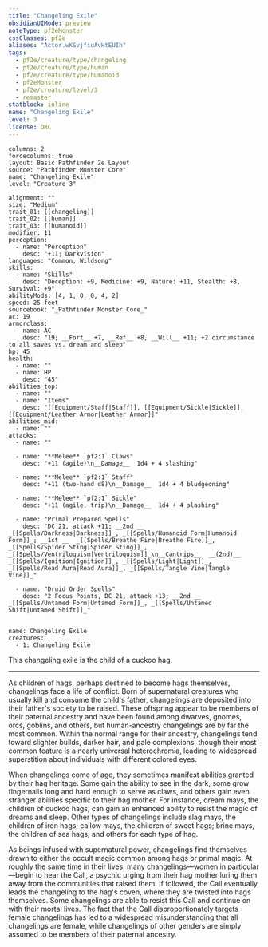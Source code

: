 ```yaml
---
title: "Changeling Exile"
obsidianUIMode: preview
noteType: pf2eMonster
cssClasses: pf2e
aliases: "Actor.wKSvjfiuAvHtEUIh" 
tags:
  - pf2e/creature/type/changeling
  - pf2e/creature/type/human
  - pf2e/creature/type/humanoid
  - pf2eMonster
  - pf2e/creature/level/3
  - remaster
statblock: inline
name: "Changeling Exile"
level: 3
license: ORC
---
```


```statblock
columns: 2
forcecolumns: true
layout: Basic Pathfinder 2e Layout
source: "Pathfinder Monster Core"
name: "Changeling Exile"
level: "Creature 3"

alignment: ""
size: "Medium"
trait_01: [[changeling]]
trait_02: [[human]]
trait_03: [[humanoid]]
modifier: 11
perception:
  - name: "Perception"
    desc: "+11; Darkvision"
languages: "Common, Wildsong"
skills:
  - name: "Skills"
    desc: "Deception: +9, Medicine: +9, Nature: +11, Stealth: +8, Survival: +9"
abilityMods: [4, 1, 0, 0, 4, 2]
speed: 25 feet
sourcebook: "_Pathfinder Monster Core_"
ac: 19
armorclass:
  - name: AC
    desc: "19; __Fort__ +7, __Ref__ +8, __Will__ +11; +2 circumstance to all saves vs. dream and sleep"
hp: 45
health:
  - name: ""
  - name: HP
    desc: "45"
abilities_top:
  - name: ""
  - name: "Items"
    desc: "[[Equipment/Staff|Staff]], [[Equipment/Sickle|Sickle]], [[Equipment/Leather Armor|Leather Armor]]"
abilities_mid:
  - name: ""
attacks:
  - name: ""

  - name: "**Melee** `pf2:1` Claws"
    desc: "+11 (agile)\n__Damage__  1d4 + 4 slashing"

  - name: "**Melee** `pf2:1` Staff"
    desc: "+11 (two-hand d8)\n__Damage__  1d4 + 4 bludgeoning"

  - name: "**Melee** `pf2:1` Sickle"
    desc: "+11 (agile, trip)\n__Damage__  1d4 + 4 slashing"

  - name: "Primal Prepared Spells"
    desc: "DC 21, attack +11; __2nd __  _[[Spells/Darkness|Darkness]]_, _[[Spells/Humanoid Form|Humanoid Form]]_; __1st __  _[[Spells/Breathe Fire|Breathe Fire]]_, _[[Spells/Spider Sting|Spider Sting]]_, _[[Spells/Ventriloquism|Ventriloquism]]_\n__Cantrips__  __(2nd)__ _[[Spells/Ignition|Ignition]]_, _[[Spells/Light|Light]]_, _[[Spells/Read Aura|Read Aura]]_, _[[Spells/Tangle Vine|Tangle Vine]]_"

  - name: "Druid Order Spells"
    desc: "2 Focus Points, DC 21, attack +13; __2nd __  _[[Spells/Untamed Form|Untamed Form]]_, _[[Spells/Untamed Shift|Untamed Shift]]_"
 
```

```encounter-table
name: Changeling Exile
creatures:
  - 1: Changeling Exile
```



This changeling exile is the child of a cuckoo hag.

* * *

As children of hags, perhaps destined to become hags themselves, changelings face a life of conflict. Born of supernatural creatures who usually kill and consume the child's father, changelings are deposited into their father's society to be raised. These offspring appear to be members of their paternal ancestry and have been found among dwarves, gnomes, orcs, goblins, and others, but human-ancestry changelings are by far the most common. Within the normal range for their ancestry, changelings tend toward slighter builds, darker hair, and pale complexions, though their most common feature is a nearly universal heterochromia, leading to widespread superstition about individuals with different colored eyes.

When changelings come of age, they sometimes manifest abilities granted by their hag heritage. Some gain the ability to see in the dark, some grow fingernails long and hard enough to serve as claws, and others gain even stranger abilities specific to their hag mother. For instance, dream mays, the children of cuckoo hags, can gain an enhanced ability to resist the magic of dreams and sleep. Other types of changelings include slag mays, the children of iron hags; callow mays, the children of sweet hags; brine mays, the children of sea hags; and others for each type of hag.

As beings infused with supernatural power, changelings find themselves drawn to either the occult magic common among hags or primal magic. At roughly the same time in their lives, many changelings—women in particular—begin to hear the Call, a psychic urging from their hag mother luring them away from the communities that raised them. If followed, the Call eventually leads the changeling to the hag's coven, where they are twisted into hags themselves. Some changelings are able to resist this Call and continue on with their mortal lives. The fact that the Call disproportionately targets female changelings has led to a widespread misunderstanding that all changelings are female, while changelings of other genders are simply assumed to be members of their paternal ancestry.
